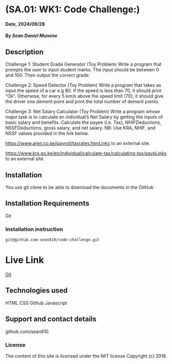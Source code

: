 # (SA.01: WK1: Code Challenge:)

#### Date, 2024/09/28

#### By *Sean Daniel Munene*

## Description
Challenge 1: Student Grade Generator (Toy Problem)
Write a program that prompts the user to input student marks. The input should be between 0 and 100. Then output the correct grade: 

Challenge 2: Speed Detector (Toy Problem)
Write a program that takes as input the speed of a car e.g 80. If the speed is less than 70, it should print “Ok”. Otherwise, for every 5 km/s above the speed limit (70), it should give the driver one demerit point and print the total number of demerit points.

Challenge 3: Net Salary Calculator (Toy Problem)
Write a program whose major task is to calculate an individual’s Net Salary by getting the inputs of basic salary and benefits. Calculate the payee (i.e. Tax), NHIFDeductions, NSSFDeductions, gross salary, and net salary. 
NB: Use KRA, NHIF, and NSSF values provided in the link below.

https://www.aren.co.ke/payroll/taxrates.htmLinks to an external site.  

https://www.kra.go.ke/en/individual/calculate-tax/calculating-tax/payeLinks to an external site.


 

## Installation
You use git clone to be able to download the documents in the GitHub

## Installation Requirements
Git

### Installation instruction
```
git@github.com:sean810/code-challenge.git

```

# Live Link
[Git](git@github.com:sean810/code-challenge.git)

## Technologies used
HTML
CSS
Github
Javascript

## Support and contact details
github.com/sean810

### License
The content of this site is licensed under the MIT license
Copyright (c) 2018.
